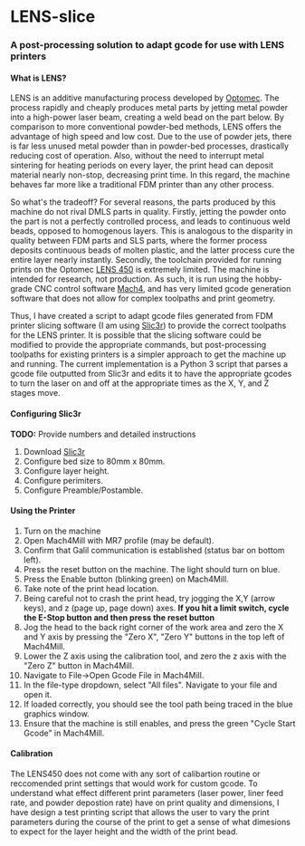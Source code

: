 # LENS-slice
### A post-processing solution to adapt gcode for use with LENS printers

#### What is LENS?
LENS is an additive manufacturing process developed by [Optomec](https://www.optomec.com/3d-printed-metals/lens-printers/). The process rapidly and cheaply produces metal parts by jetting metal powder into a high-power laser beam, creating a weld bead on the part below. By comparison to more conventional powder-bed methods, LENS offers the advantage of high speed and low cost. Due to the use of powder jets, there is far less unused metal powder than in powder-bed processes, drastically reducing cost of operation. Also, without the need to interrupt metal sintering for heating periods on every layer, the print head can deposit material nearly non-stop, decreasing print time. In this regard, the machine behaves far more like a traditional FDM printer than any other process.

So what's the tradeoff? For several reasons, the parts produced by this machine do not rival DMLS parts in quality. Firstly, jetting the powder onto the part is not a perfectly controlled process, and leads to continuous weld beads, opposed to homogenous layers. This is analogous to the disparity in quality between FDM parts and SLS parts, where the former process deposits continuous beads of molten plastic, and the latter process cure the entire layer nearly instantly. Secondly, the toolchain provided for running prints on the Optomec [LENS 450](https://www.optomec.com/3d-printed-metals/lens-printers/low-cost-metal-3d-printer/) is extremely limited. The machine is intended for research, not production. As such, it is run using the hobby-grade CNC control software [Mach4](http://www.machsupport.com/software/mach4/), and has very limited gcode generation software that does not allow for complex toolpaths and print geometry.

Thus, I have created a script to adapt gcode files generated from FDM printer slicing software (I am using [Slic3r](http://slic3r.org/download)) to provide the correct toolpaths for the LENS printer. It is possible that the slicing software could be modified to provide the appropriate commands, but post-processing toolpaths for existing printers is a simpler approach to get the machine up and running. The current implementation is a Python 3 script that parses a gcode file outputted from Slic3r and edits it to have the appropriate gcodes to turn the laser on and off at the appropriate times as the X, Y, and Z stages move. 





#### Configuring Slic3r
__TODO:__ Provide numbers and detailed instructions

1. Download [Slic3r](http://slic3r.org/download)
2. Configure bed size to 80mm x 80mm.
3. Configure layer height.
4. Configure perimiters.
5. Configure Preamble/Postamble.



#### Using the Printer
1. Turn on the machine
2. Open Mach4Mill with MR7 profile (may be default).
3. Confirm that Galil communication is established (status bar on bottom left).
4. Press the reset button on the machine. The light should turn on blue.
5. Press the Enable button (blinking green) on Mach4Mill.
6. Take note of the print head location.
7. Being careful not to crash the print head, try jogging the X,Y (arrow keys), and z (page up, page down) axes. __If you hit a limit switch, cycle the E-Stop button and then press the reset button__
8. Jog the head to the back right corner of the work area and zero the X and Y axis by pressing the "Zero X", "Zero Y" buttons in the top left of Mach4Mill.
10. Lower the Z axis using the calibration tool, and zero the z axis with the "Zero Z" button in Mach4Mill.
11. Navigate to File->Open Gcode File in Mach4Mill.
12. In the file-type dropdown, select "All files". Navigate to your file and open it.
13. If loaded correctly, you should see the tool path being traced in the blue graphics window.
14. Ensure that the machine is still enables, and press the green "Cycle Start Gcode" in Mach4Mill.

#### Calibration

The LENS450 does not come with any sort of calibartion routine or reccomended print settings that would work for custom gcode. To understand what effect different print parameters (laser power, liner feed rate, and powder depostion rate) have on print quality and dimensions, I have design a test printing script that allows the user to vary the print parameters during the course of the print to get a sense of what dimesions to expect for the layer height and the width of the print bead.

